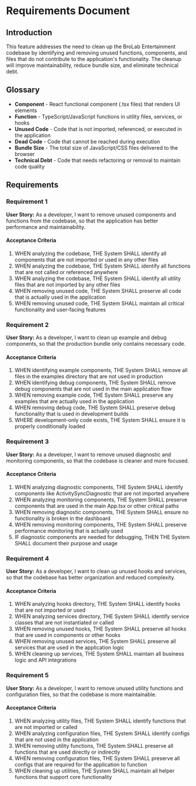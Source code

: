 # Requirements Document

## Introduction

This feature addresses the need to clean up the BroLab Entertainment codebase by identifying and removing unused functions, components, and files that do not contribute to the application's functionality. The cleanup will improve maintainability, reduce bundle size, and eliminate technical debt.

## Glossary

- **Component** - React functional component (.tsx files) that renders UI elements
- **Function** - TypeScript/JavaScript functions in utility files, services, or hooks
- **Unused Code** - Code that is not imported, referenced, or executed in the application
- **Dead Code** - Code that cannot be reached during execution
- **Bundle Size** - The total size of JavaScript/CSS files delivered to the browser
- **Technical Debt** - Code that needs refactoring or removal to maintain code quality

## Requirements

### Requirement 1

**User Story:** As a developer, I want to remove unused components and functions from the codebase, so that the application has better performance and maintainability.

#### Acceptance Criteria

1. WHEN analyzing the codebase, THE System SHALL identify all components that are not imported or used in any other files
2. WHEN analyzing the codebase, THE System SHALL identify all functions that are not called or referenced anywhere
3. WHEN analyzing the codebase, THE System SHALL identify all utility files that are not imported by any other files
4. WHEN removing unused code, THE System SHALL preserve all code that is actually used in the application
5. WHEN removing unused code, THE System SHALL maintain all critical functionality and user-facing features

### Requirement 2

**User Story:** As a developer, I want to clean up example and debug components, so that the production bundle only contains necessary code.

#### Acceptance Criteria

1. WHEN identifying example components, THE System SHALL remove all files in the examples directory that are not used in production
2. WHEN identifying debug components, THE System SHALL remove debug components that are not used in the main application flow
3. WHEN removing example code, THE System SHALL preserve any examples that are actually used in the application
4. WHEN removing debug code, THE System SHALL preserve debug functionality that is used in development builds
5. WHERE development-only code exists, THE System SHALL ensure it is properly conditionally loaded

### Requirement 3

**User Story:** As a developer, I want to remove unused diagnostic and monitoring components, so that the codebase is cleaner and more focused.

#### Acceptance Criteria

1. WHEN analyzing diagnostic components, THE System SHALL identify components like ActivitySyncDiagnostic that are not imported anywhere
2. WHEN analyzing monitoring components, THE System SHALL preserve components that are used in the main App.tsx or other critical paths
3. WHEN removing diagnostic components, THE System SHALL ensure no functionality is broken in the dashboard
4. WHEN removing monitoring components, THE System SHALL preserve performance monitoring that is actually used
5. IF diagnostic components are needed for debugging, THEN THE System SHALL document their purpose and usage

### Requirement 4

**User Story:** As a developer, I want to clean up unused hooks and services, so that the codebase has better organization and reduced complexity.

#### Acceptance Criteria

1. WHEN analyzing hooks directory, THE System SHALL identify hooks that are not imported or used
2. WHEN analyzing services directory, THE System SHALL identify service classes that are not instantiated or called
3. WHEN removing unused hooks, THE System SHALL preserve all hooks that are used in components or other hooks
4. WHEN removing unused services, THE System SHALL preserve all services that are used in the application logic
5. WHEN cleaning up services, THE System SHALL maintain all business logic and API integrations

### Requirement 5

**User Story:** As a developer, I want to remove unused utility functions and configuration files, so that the codebase is more maintainable.

#### Acceptance Criteria

1. WHEN analyzing utility files, THE System SHALL identify functions that are not imported or called
2. WHEN analyzing configuration files, THE System SHALL identify configs that are not used in the application
3. WHEN removing utility functions, THE System SHALL preserve all functions that are used directly or indirectly
4. WHEN removing configuration files, THE System SHALL preserve all configs that are required for the application to function
5. WHEN cleaning up utilities, THE System SHALL maintain all helper functions that support core functionality
